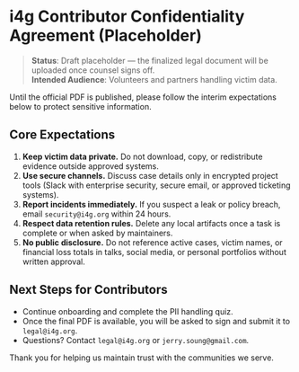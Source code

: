 # i4g Contributor Confidentiality Agreement (Placeholder)

> **Status**: Draft placeholder — the finalized legal document will be uploaded once counsel signs off.  
> **Intended Audience**: Volunteers and partners handling victim data.

Until the official PDF is published, please follow the interim expectations below to protect sensitive information.

## Core Expectations

1. **Keep victim data private.** Do not download, copy, or redistribute evidence outside approved systems.  
2. **Use secure channels.** Discuss case details only in encrypted project tools (Slack with enterprise security, secure email, or approved ticketing systems).  
3. **Report incidents immediately.** If you suspect a leak or policy breach, email `security@i4g.org` within 24 hours.  
4. **Respect data retention rules.** Delete any local artifacts once a task is complete or when asked by maintainers.  
5. **No public disclosure.** Do not reference active cases, victim names, or financial loss totals in talks, social media, or personal portfolios without written approval.

## Next Steps for Contributors

- Continue onboarding and complete the PII handling quiz.  
- Once the final PDF is available, you will be asked to sign and submit it to `legal@i4g.org`.  
- Questions? Contact `legal@i4g.org` or `jerry.soung@gmail.com`.

Thank you for helping us maintain trust with the communities we serve.

